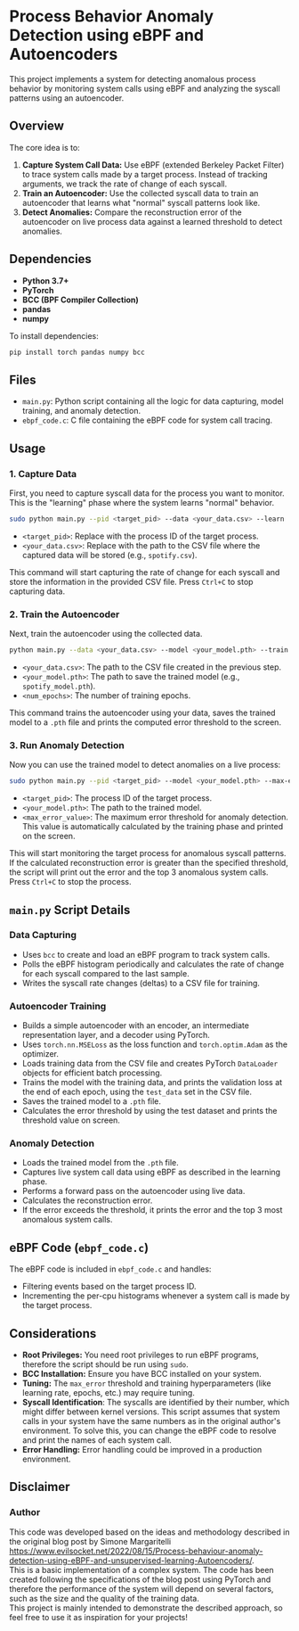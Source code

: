 # Process Behavior Anomaly Detection using eBPF and Autoencoders

This project implements a system for detecting anomalous process behavior by monitoring system calls using eBPF and analyzing the syscall patterns using an autoencoder.

## Overview

The core idea is to:

1.  **Capture System Call Data:** Use eBPF (extended Berkeley Packet Filter) to trace system calls made by a target process. Instead of tracking arguments, we track the rate of change of each syscall.
2.  **Train an Autoencoder:** Use the collected syscall data to train an autoencoder that learns what "normal" syscall patterns look like.
3.  **Detect Anomalies:** Compare the reconstruction error of the autoencoder on live process data against a learned threshold to detect anomalies.

## Dependencies

*   **Python 3.7+**
*   **PyTorch**
*   **BCC (BPF Compiler Collection)**
*   **pandas**
*   **numpy**

To install dependencies:

```bash
pip install torch pandas numpy bcc
```

## Files

*   `main.py`: Python script containing all the logic for data capturing, model training, and anomaly detection.
*   `ebpf_code.c`: C file containing the eBPF code for system call tracing.

## Usage

### 1.  Capture Data

First, you need to capture syscall data for the process you want to monitor. This is the "learning" phase where the system learns "normal" behavior.

```bash
sudo python main.py --pid <target_pid> --data <your_data.csv> --learn
```

*   `<target_pid>`:  Replace with the process ID of the target process.
*   `<your_data.csv>`: Replace with the path to the CSV file where the captured data will be stored (e.g., `spotify.csv`).

This command will start capturing the rate of change for each syscall and store the information in the provided CSV file. Press `Ctrl+C` to stop capturing data.

### 2. Train the Autoencoder

Next, train the autoencoder using the collected data.

```bash
python main.py --data <your_data.csv> --model <your_model.pth> --train --epochs <num_epochs>
```

*   `<your_data.csv>`: The path to the CSV file created in the previous step.
*   `<your_model.pth>`: The path to save the trained model (e.g., `spotify_model.pth`).
*   `<num_epochs>`: The number of training epochs.

This command trains the autoencoder using your data, saves the trained model to a `.pth` file and prints the computed error threshold to the screen.

### 3. Run Anomaly Detection

Now you can use the trained model to detect anomalies on a live process:

```bash
sudo python main.py --pid <target_pid> --model <your_model.pth> --max-error <max_error_value> --run
```

*   `<target_pid>`: The process ID of the target process.
*   `<your_model.pth>`: The path to the trained model.
*   `<max_error_value>`: The maximum error threshold for anomaly detection. This value is automatically calculated by the training phase and printed on the screen.

This will start monitoring the target process for anomalous syscall patterns. If the calculated reconstruction error is greater than the specified threshold, the script will print out the error and the top 3 anomalous system calls. Press `Ctrl+C` to stop the process.

## `main.py` Script Details

### Data Capturing

*   Uses `bcc` to create and load an eBPF program to track system calls.
*   Polls the eBPF histogram periodically and calculates the rate of change for each syscall compared to the last sample.
*   Writes the syscall rate changes (deltas) to a CSV file for training.

### Autoencoder Training

*   Builds a simple autoencoder with an encoder, an intermediate representation layer, and a decoder using PyTorch.
*   Uses `torch.nn.MSELoss` as the loss function and `torch.optim.Adam` as the optimizer.
*   Loads training data from the CSV file and creates PyTorch `DataLoader` objects for efficient batch processing.
*   Trains the model with the training data, and prints the validation loss at the end of each epoch, using the `test_data` set in the CSV file.
*   Saves the trained model to a `.pth` file.
*   Calculates the error threshold by using the test dataset and prints the threshold value on screen.

### Anomaly Detection

*   Loads the trained model from the `.pth` file.
*   Captures live system call data using eBPF as described in the learning phase.
*   Performs a forward pass on the autoencoder using live data.
*   Calculates the reconstruction error.
*   If the error exceeds the threshold, it prints the error and the top 3 most anomalous system calls.

## eBPF Code (`ebpf_code.c`)

The eBPF code is included in `ebpf_code.c` and handles:

*   Filtering events based on the target process ID.
*   Incrementing the per-cpu histograms whenever a system call is made by the target process.

## Considerations

*   **Root Privileges:** You need root privileges to run eBPF programs, therefore the script should be run using `sudo`.
*   **BCC Installation:** Ensure you have BCC installed on your system.
*   **Tuning:** The `max_error` threshold and training hyperparameters (like learning rate, epochs, etc.) may require tuning.
*   **Syscall Identification**:  The syscalls are identified by their number, which might differ between kernel versions. This script assumes that system calls in your system have the same numbers as in the original author's environment. To solve this, you can change the eBPF code to resolve and print the names of each system call.
*   **Error Handling:** Error handling could be improved in a production environment.

## Disclaimer
### Author
This code was developed based on the ideas and methodology described in the original blog post by Simone Margaritelli <https://www.evilsocket.net/2022/08/15/Process-behaviour-anomaly-detection-using-eBPF-and-unsupervised-learning-Autoencoders/>. <br>
This is a basic implementation of a complex system. The code has been created following the specifications of the blog post using PyTorch and therefore the performance of the system will depend on several factors, such as the size and the quality of the training data.<br>
This project is mainly intended to demonstrate the described approach, so feel free to use it as inspiration for your projects!


